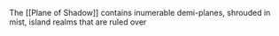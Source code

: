 The [[Plane of Shadow]] contains inumerable demi-planes, shrouded in mist, island realms that are ruled over